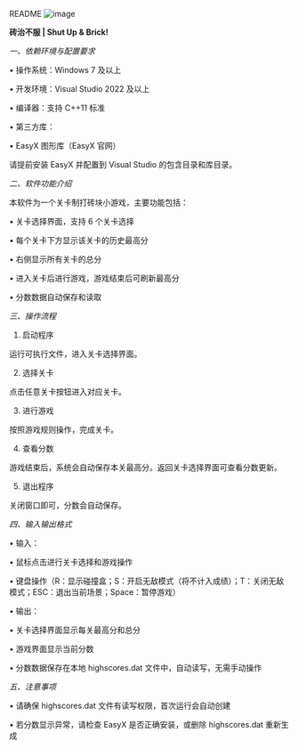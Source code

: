 README
![image](https://github.com/user-attachments/assets/b80aadab-2265-4ab3-8bf6-ba045a96b879)

**砖治不服 | Shut Up & Brick!**


*一、依赖环境与配置要求*

•	操作系统：Windows 7 及以上

•	开发环境：Visual Studio 2022 及以上

•	编译器：支持 C++11 标准

•	第三方库：

•	EasyX 图形库（EasyX 官网）

请提前安装 EasyX 并配置到 Visual Studio 的包含目录和库目录。

*二、软件功能介绍*

本软件为一个关卡制打砖块小游戏，主要功能包括：

•	关卡选择界面，支持 6 个关卡选择

•	每个关卡下方显示该关卡的历史最高分

•	右侧显示所有关卡的总分

•	进入关卡后进行游戏，游戏结束后可刷新最高分

•	分数数据自动保存和读取

*三、操作流程*

1.	启动程序

运行可执行文件，进入关卡选择界面。

2.	选择关卡

点击任意关卡按钮进入对应关卡。

3.	进行游戏

按照游戏规则操作，完成关卡。

4.	查看分数

游戏结束后，系统会自动保存本关最高分。返回关卡选择界面可查看分数更新。

5.	退出程序

关闭窗口即可，分数会自动保存。

*四、输入输出格式*

•	输入：

•	鼠标点击进行关卡选择和游戏操作

•	键盘操作（R：显示碰撞盒；S：开启无敌模式（将不计入成绩）；T：关闭无敌模式；ESC：退出当前场景；Space：暂停游戏）

•	输出：

•	关卡选择界面显示每关最高分和总分

•	游戏界面显示当前分数

•	分数数据保存在本地 highscores.dat 文件中，自动读写，无需手动操作

*五、注意事项*

•	请确保 highscores.dat 文件有读写权限，首次运行会自动创建

•	若分数显示异常，请检查 EasyX 是否正确安装，或删除 highscores.dat 重新生成

